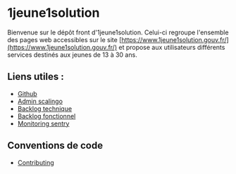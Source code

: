 # 1jeune1solution

Bienvenue sur le dépôt front d'1jeune1solution. Celui-ci regroupe l'ensemble des pages web accessibles sur le
    site [https://www.1jeune1solution.gouv.fr/](https://www.1jeune1solution.gouv.fr/) et propose aux utilisateurs différents
    services destinés aux jeunes de 13 à 30 ans.


## Liens utiles :

* [Github](https://github.com/orgs/DNUM-SocialGouv/repositories)
* [Admin scalingo](https://1j1s-cms.osc-fr1.scalingo.io/admin)
* [Backlog technique](https://github.com/DNUM-SocialGouv/1j1s-front/projects/1)
* [Backlog fonctionnel](https://jira.sg.social.gouv.fr/secure/RapidBoard.jspa?rapidView=255&projectKey=UNJ1S)
* [Monitoring sentry](https://sentry.fabrique.social.gouv.fr/organizations/incubateur/)


## Conventions de code

* [Contributing](./CONTRIBUTING.md)




